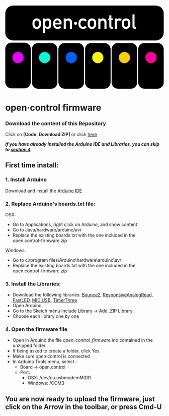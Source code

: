 ![open.control](https://github.com/KBLiveSolutions/open.control/blob/main/assets/images/logo_big.png)

# open·control firmware

### Download the content of this Repository
Click on **[Code: Download ZIP]** or click [here](https://github.com/KBLiveSolutions/open.control-firmware/archive/refs/heads/main.zip)

***If you have already installed the Arduino IDE and Libraries, you can skip to [section 4](#4-open-the-firmware-file).***
## First time install:

### 1. Install Arduino

Download and install the [Arduino IDE](https://www.arduino.cc/en/software/)

### 2. Replace Arduino's boards.txt file:

OSX:
* Go to Applications, right click on Arduino, and show content
* Go to Java/hardware/arduino/avr
* Replace the existing boards.txt with the one included in the open.control-firmware.zip

Windows:
* Go to c:\program files\Arduino\hardware\arduino\avr
* Replace the existing boards.txt with the one included in the open.control-firmware.zip

### 3. Install the Libraries:

* Download the following libraries: [Bounce2](https://github.com/thomasfredericks/Bounce2/archive/refs/heads/master.zip), [ResponsiveAnalogRead](https://github.com/dxinteractive/ResponsiveAnalogRead/archive/refs/heads/master.zip), [FastLED](https://github.com/FastLED/FastLED/archive/refs/heads/master.zip), [MIDIUSB](https://github.com/arduino-libraries/MIDIUSB/archive/refs/heads/master.zip), [TimerThree](https://github.com/PaulStoffregen/TimerThree/archive/refs/heads/master.zip)
* Open Arduino
* Go to the Sketch menu Include Library -> Add .ZIP Library
* Choose each library one by one

### 4. Open the firmware file


* Open in Arduino the file *open_control_firmware.ino* contained in the unzipped folder
* If being asked to create a folder, click Yes
* Make sure open·control is connected
* In Arduino Tools menu, select : 
    * Board -> open.control
    * Port: 
        * OSX: /dev/cu.usbmodemMIDI1
        * Windows: /COM3

## You are now ready to upload the firmware, just click on the Arrow in the toolbar, or press Cmd-U



